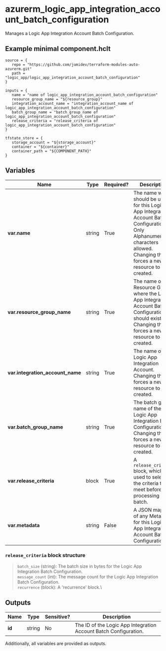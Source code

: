 # azurerm_logic_app_integration_account_batch_configuration

Manages a Logic App Integration Account Batch Configuration.

## Example minimal component.hclt

```hcl
source = {
   repo = "https://github.com/jumidev/terraform-modules-auto-azurerm.git" 
   path = "logic_app/logic_app_integration_account_batch_configuration" 
}

inputs = {
   name = "name of logic_app_integration_account_batch_configuration" 
   resource_group_name = "${resource_group}" 
   integration_account_name = "integration_account_name of logic_app_integration_account_batch_configuration" 
   batch_group_name = "batch_group_name of logic_app_integration_account_batch_configuration" 
   release_criteria = "release_criteria of logic_app_integration_account_batch_configuration" 
}

tfstate_store = {
   storage_account = "${storage_account}" 
   container = "${container}" 
   container_path = "${COMPONENT_PATH}" 
}

```

## Variables

| Name | Type | Required? |  Description |
| ---- | ---- | --------- |  ----------- |
| **var.name** | string | True | The name which should be used for this Logic App Integration Account Batch Configuration. Only Alphanumeric characters allowed. Changing this forces a new resource to be created. | 
| **var.resource_group_name** | string | True | The name of the Resource Group where the Logic App Integration Account Batch Configuration should exist. Changing this forces a new resource to be created. | 
| **var.integration_account_name** | string | True | The name of the Logic App Integration Account. Changing this forces a new resource to be created. | 
| **var.batch_group_name** | string | True | The batch group name of the Logic App Integration Batch Configuration. Changing this forces a new resource to be created. | 
| **var.release_criteria** | block | True | A `release_criteria` block, which is used to select the criteria to meet before processing each batch. | 
| **var.metadata** | string | False | A JSON mapping of any Metadata for this Logic App Integration Account Batch Configuration. | 

### `release_criteria` block structure

> `batch_size` (string): The batch size in bytes for the Logic App Integration Batch Configuration.\
> `message_count` (int): The message count for the Logic App Integration Batch Configuration.\
> `recurrence` (block): A 'recurrence' block.\



## Outputs

| Name | Type | Sensitive? | Description |
| ---- | ---- | --------- | --------- |
| **id** | string | No  | The ID of the Logic App Integration Account Batch Configuration. | 

Additionally, all variables are provided as outputs.
